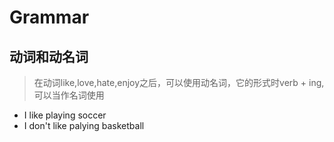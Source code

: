 # Grammar

## 动词和动名词

> 在动词like,love,hate,enjoy之后，可以使用动名词，它的形式时verb + ing,可以当作名词使用

- I like playing soccer
- I don't like palying basketball